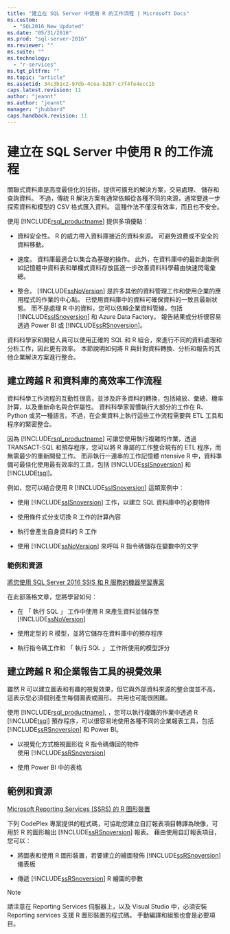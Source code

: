 ```yaml
---
title: "建立在 SQL Server 中使用 R 的工作流程 | Microsoft Docs"
ms.custom: 
  - "SQL2016_New_Updated"
ms.date: "05/31/2016"
ms.prod: "sql-server-2016"
ms.reviewer: ""
ms.suite: ""
ms.technology: 
  - "r-services"
ms.tgt_pltfrm: ""
ms.topic: "article"
ms.assetid: 34c3b1c2-97db-4cea-b287-c7f4fe4ecc1b
caps.latest.revision: 11
author: "jeannt"
ms.author: "jeannt"
manager: "jhubbard"
caps.handback.revision: 11
---
```

# 建立在 SQL Server 中使用 R 的工作流程
  關聯式資料庫是高度最佳化的技術，提供可擴充的解決方案，交易處理、 儲存和查詢資料。 不過，傳統 R 解決方案有通常依賴從各種不同的來源，通常要進一步探索資料和模型的 CSV 格式匯入資料。 這種作法不僅沒有效率，而且也不安全。  
  
 使用 [!INCLUDE[rsql_productname](../../includes/rsql-productname-md.md)] 提供多項優點︰  
  
-   資料安全性。 R 的威力帶入資料庫接近的資料來源。 可避免浪費或不安全的資料移動。  
  
-   速度。 資料庫最適合以集合為基礎的操作。 此外，在資料庫中的最新創新例如記憶體中資料表和單欄式資料存放區進一步改善資料科學藉由快速閃電彙總。  
  
-   整合。 [!INCLUDE[ssNoVersion](../../includes/ssnoversion-md.md)] 是許多其他的資料管理工作和使用企業的應用程式的作業的中心點。 已使用資料庫中的資料可確保資料的一致且最新狀態。 而不是處理 R 中的資料，您可以依賴企業資料管線，包括 [!INCLUDE[ssISnoversion](../../includes/ssisnoversion-md.md)] 和 Azure Data Factory。 報告結果或分析很容易透過 Power BI 或 [!INCLUDE[ssRSnoversion](../../includes/ssrsnoversion-md.md)]。  
  
 資料科學家和開發人員可以使用正確的 SQL 和 R 組合，來進行不同的資料處理和分析工作，因此更有效率。 本節說明如何將 R 與針對資料轉換、分析和報告的其他企業解決方案進行整合。  
  
##  <a name="bkmk_ssis"></a> 建立跨越 R 和資料庫的高效率工作流程  
 資料科學工作流程的互動性很高，並涉及許多資料的轉換，包括縮放、彙總、機率計算，以及重新命名與合併屬性。 資料科學家習慣執行大部分的工作在 R、 Python 或另一種語言。不過，在企業資料上執行這些工作流程需要與 ETL 工具和程序的緊密整合。  
  
 因為 [!INCLUDE[rsql_productname](../../includes/rsql-productname-md.md)] 可讓您使用執行複雜的作業，透過 TRANSACT-SQL 和預存程序，您可以將 R 專屬的工作整合現有的 ETL 程序，而無需最少的重新開發工作。 而非執行一連串的工作記憶體 ntensive R 中，資料準備可最佳化使用最有效率的工具，包括 [!INCLUDE[ssISnoversion](../../includes/ssisnoversion-md.md)] 和 [!INCLUDE[tsql](../../includes/tsql-md.md)]。  
  
 例如，您可以結合使用 R [!INCLUDE[ssISnoversion](../../includes/ssisnoversion-md.md)] 這類案例中︰  
  
-   使用 [!INCLUDE[ssISnoversion](../../includes/ssisnoversion-md.md)] 工作，以建立 SQL 資料庫中的必要物件  
  
-   使用條件式分支切換 R 工作的計算內容  
  
-   執行會產生自身資料的 R 工作  
  
-   使用 [!INCLUDE[ssNoVersion](../../includes/ssnoversion-md.md)] 來呼叫 R 指令碼儲存在變數中的文字  
  
### 範例和資源  
 [將您使用 SQL Server 2016 SSIS 和 R 服務的機器學習專案](https://blogs.msdn.microsoft.com/ssis/2016/01/11/operationalize-your-machine-learning-project-using-sql-server-2016-ssis-and-r-services/)  
  
 在此部落格文章，您將學習如何︰  
  
-   在 「 執行 SQL 」 工作中使用 R 來產生資料並儲存至 [!INCLUDE[ssNoVersion](../../includes/ssnoversion-md.md)]  
  
-   使用定型的 R 模型，並將它儲存在資料庫中的預存程序  
  
-   執行指令碼工作和 「 執行 SQL 」 工作所使用的模型評分  
  
##  <a name="bkmk_ssrs"></a> 建立跨越 R 和企業報告工具的視覺效果  
 雖然 R 可以建立圖表和有趣的視覺效果，但它與外部資料來源的整合度並不高，這表示您必須個別產生每個圖表或圖形。 共用也可能很困難。  
  
 使用 [!INCLUDE[rsql_productname](../../includes/rsql-productname-md.md)], ，您可以執行複雜的作業中透過 R [!INCLUDE[tsql](../../includes/tsql-md.md)] 預存程序，可以很容易地使用各種不同的企業報表工具，包括 [!INCLUDE[ssRSnoversion](../../includes/ssrsnoversion-md.md)] 和 Power BI。  
  
-   以視覺化方式檢視圖形從 R 指令碼傳回的物件   
    使用 [!INCLUDE[ssRSnoversion](../../includes/ssrsnoversion-md.md)]  
  
-   使用 Power BI 中的表格  
  
## 範例和資源  
 [Microsoft Reporting Services (SSRS) 的 R 圖形裝置](https://rgraphicsdevice.codeplex.com/)  
  
 下列 CodePlex 專案提供的程式碼，可協助您建立自訂報表項目轉譯為映像，可用於 R 的圖形輸出 [!INCLUDE[ssRSnoversion](../../includes/ssrsnoversion-md.md)] 報表。  藉由使用自訂報表項目，您可以︰  
  
-   將圖表和使用 R 圖形裝置，若要建立的繪圖發佈 [!INCLUDE[ssRSnoversion](../../includes/ssrsnoversion-md.md)] 儀表板  
  
-   傳遞 [!INCLUDE[ssRSnoversion](../../includes/ssrsnoversion-md.md)] R 繪圖的參數  
  
> [!NOTE]  
>  請注意在 Reporting Services 伺服器上，以及 Visual Studio 中，必須安裝 Reporting services 支援 R 圖形裝置的程式碼。 手動編譯和組態也會是必要項目。  
  
  
